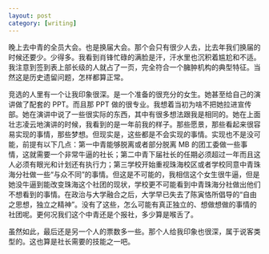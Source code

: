 ```yaml
---
layout: post
category: [writing]
---
```


晚上去中青的全员大会。也是换届大会。那个会只有很少人去，比去年我们换届的时候还要少。少得多。我看到肖锋忙碌的满脸是汗，汗水里也沉积着尴尬和不适。我注意到签到表上部长级的人就占了一页，完全符合一个臃肿机构的典型特征。当然这是历史遗留问题，怎样都算正常。

竞选的人里有一个让我印象很深。是一个准备的很充分的女生。她甚至给自己的演讲做了配套的 PPT。而且那 PPT 做的很专业。我想着当初为啥不把她拉进宣传部。她在演讲中说了一些很实际的东西，其中有很多想法跟我是相同的。她在上面壮志凌云地演讲的时候，我看到的是一年前我的样子。那些愿景，那些看起来很容易实现的事情，那些梦想。但现实是，这些都是不会实现的事情。实现也不是没可能，前提有以下几点：第一中青能够脱离或者部分脱离 MB 的团工委做一些事情，这就需要一个非常牛逼的社长；第二中青下届社长的任期必须超过一年而且这人必须有眼光和计划还有执行力；第三学校开始重视珠海校区或者学校同意中青珠海分社做一些“与众不同”的事情。但这是不可能的，我相信这个女生很牛逼，但是她没牛逼到能改变珠海这个社团的现状，学校更不可能看到中青珠海分社做出他们不想看到的事情。在政治与大学融合之后，大学早已失去了陈寅恪所倡导的“自由之思想，独立之精神”。没有了这些，怎么可能有真正独立的、想做想做的事情的社团呢。更何况我们这个中青还是个报社，多少算是喉舌了。

<!-- 但我还是给她投了一票，因为她的头发跟pin蛮像的。 -->

虽然如此，最后还是另一个人的票数多一些。那个人给我印象也很深，属于说客类型的。这也算是社长需要的技能之一吧。

